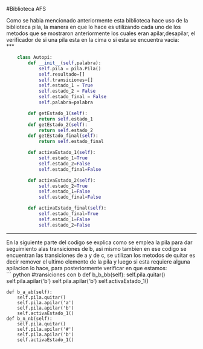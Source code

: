 #Biblioteca AFS

<div class=text-justify>
Como se habia mencionado anteriormente esta biblioteca hace uso de la biblioteca pila, la manera en que lo hace es utilizando cada uno de los metodos que se mostraron anteriormente los cuales eran apilar,desapilar, el verificador de si una pila esta en la cima o si esta se encuentra vacia:
</div>
***

``` python
    class Autopi:
        def __init__(self,palabra):
            self.pila = pila.Pila()
            self.resultado=[]
            self.transiciones=[]
            self.estado_1 = True
            self.estado_2 = False
            self.estado_final = False
            self.palabra=palabra

        def getEstado_1(self):
            return self.estado_1
        def getEstado_2(self):
            return self.estado_2
        def getEstado_final(self):
            return self.estado_final

        def activaEstado_1(self):
            self.estado_1=True
            self.estado_2=False
            self.estado_final=False

        def activaEstado_2(self):
            self.estado_2=True
            self.estado_1=False
            self.estado_final=False

        def activaEstado_final(self):
            self.estado_final=True
            self.estado_1=False
            self.estado_2=False
```
***
<div class=text-justify>
En la siguiente parte del codigo se explica como se emplea la pila para dar seguimiento alas transiciones de b, asi mismo tambien en ese codigo se encuentran las transiciones de  a y de c, se utilizan los metodos de quitar es decir remover el ultimo elemento de la pila y luego si esta requiere alguna apilacion lo hace, para posteriormente verificar en que estamos:
</div>
``` python
    #transiciones con b
    def b_b_bb(self):
        self.pila.quitar()
        self.pila.apilar('b')
        self.pila.apilar('b')
        self.activaEstado_1()

    def b_a_ab(self):
        self.pila.quitar()
        self.pila.apilar('a')
        self.pila.apilar('b')
        self.activaEstado_1()
    def b_n_nb(self):
        self.pila.quitar()
        self.pila.apilar('#')
        self.pila.apilar('b')
        self.activaEstado_1()
```